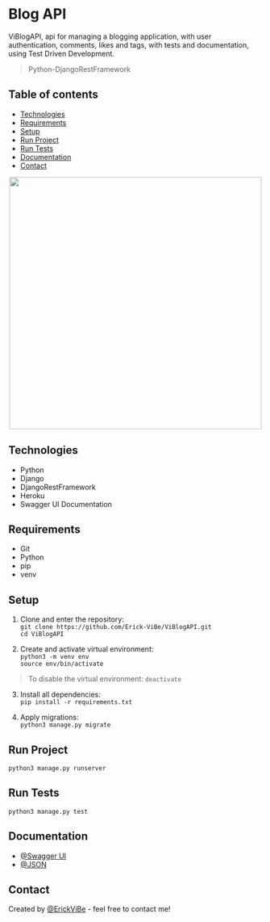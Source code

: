 # Blog API
ViBlogAPI, api for managing a blogging application, with user authentication, comments, likes and tags, with tests and documentation, using Test Driven Development.
> Python-DjangoRestFramework

## Table of contents
* [Technologies](#technologies)
* [Requirements](#requirements)
* [Setup](#setup)
* [Run Project](#run-project)
* [Run Tests](#run-tests)
* [Documentation](#documentation)
* [Contact](#contact)

<p align='center'>
  <img src="https://blog.mailrelay.com/wp-content/uploads/2018/03/que-es-un-blog-1.png" width="500" >
</p>

## Technologies
* Python
* Django
* DjangoRestFramework
* Heroku
* Swagger UI Documentation

## Requirements
* Git
* Python
* pip
* venv

## Setup
1. Clone and enter the repository:\
`git clone https://github.com/Erick-ViBe/ViBlogAPI.git`\
`cd ViBlogAPI`

2. Create and activate virtual environment:\
`python3 -m venv env`\
`source env/bin/activate`

> To disable the virtual environment: `deactivate`

3. Install all dependencies:\
`pip install -r requirements.txt`

4. Apply migrations:\
`python3 manage.py migrate`

## Run Project
`python3 manage.py runserver`

## Run Tests
`python3 manage.py test`

## Documentation
* [@Swagger UI](https://viblog.herokuapp.com/docs/)
* [@JSON](https://viblog.herokuapp.com/docs.json)

## Contact
Created by [@ErickViBe](https://erickvibe.xyz/) - feel free to contact me!
